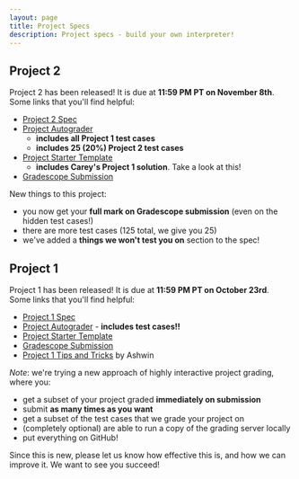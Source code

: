 ```yaml
---
layout: page
title: Project Specs
description: Project specs - build your own interpreter!
---
```


## Project 2

Project 2 has been released! It is due at **11:59 PM PT on November 8th**. Some links that you'll find helpful:

- [Project 2 Spec](https://docs.google.com/document/d/14cZ7s-RPDO3FvYCDFMlS_NrGSSPUmavSX0wzsN-yHDw/)
- [Project Autograder](https://github.com/UCLA-CS-131/fall-22-autograder)
  - **includes all Project 1 test cases**
  - **includes 25 (20%) Project 2 test cases**
- [Project Starter Template](https://github.com/UCLA-CS-131/fall-22-proj-starter)
  - **includes Carey's Project 1 solution**. Take a look at this!
- [Gradescope Submission](https://www.gradescope.com/courses/444425/assignments/2390851)

New things to this project:

- you now get your **full mark on Gradescope submission** (even on the hidden test cases!)
- there are more test cases (125 total, we give you 25)
- we've added a **things we won't test you on** section to the spec!

## Project 1

Project 1 has been released! It is due at **11:59 PM PT on October 23rd**. Some links that you'll find helpful:

- [Project 1 Spec](https://docs.google.com/document/d/17Q4EPgHLMlMuQABhmgTpk_Ggxij0DZwvPQO2uzVVPzk)
- [Project Autograder](https://github.com/UCLA-CS-131/fall-22-autograder) - **includes test cases!!**
- [Project Starter Template](https://github.com/UCLA-CS-131/fall-22-proj-starter)
- [Gradescope Submission](https://www.gradescope.com/courses/444425/assignments/2345373)
- [Project 1 Tips and Tricks](https://docs.google.com/document/d/1rADu2AHJvs7YwIOsiCtgZzUTiUwIwGPAvSC5XO3khFQ/) by Ashwin

*Note*: we're trying a new approach of highly interactive project grading, where you:

- get a subset of your project graded **immediately on submission**
- submit **as many times as you want**
- get a subset of the test cases that we grade your project on
- (completely optional) are able to run a copy of the grading server locally
- put everything on GitHub!

Since this is new, please let us know how effective this is, and how we can improve it. We want to see you succeed!
